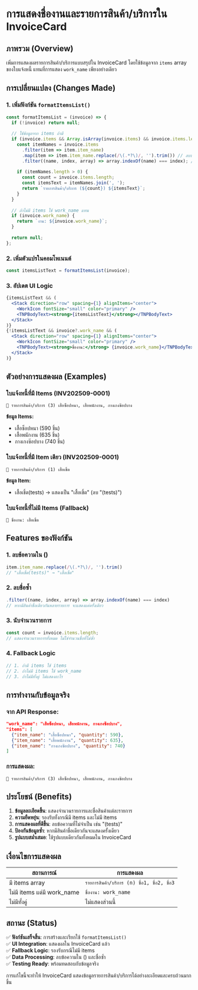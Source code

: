 # การแสดงชื่องานและรายการสินค้า/บริการใน InvoiceCard

## ภาพรวม (Overview)

เพิ่มการแสดงผลรายการสินค้า/บริการแบบสรุปใน InvoiceCard โดยใช้ข้อมูลจาก `items` array ของใบแจ้งหนี้ แทนที่การแสดง `work_name` เพียงอย่างเดียว

## การเปลี่ยนแปลง (Changes Made)

### 1. เพิ่มฟังก์ชัน `formatItemsList()`

```javascript
const formatItemsList = (invoice) => {
  if (!invoice) return null;
  
  // ใช้ข้อมูลจาก items ถ้ามี
  if (invoice.items && Array.isArray(invoice.items) && invoice.items.length > 0) {
    const itemNames = invoice.items
      .filter(item => item.item_name)
      .map(item => item.item_name.replace(/\(.*?\)/, '').trim()) // ลบข้อความใน ()
      .filter((name, index, array) => array.indexOf(name) === index); // ลบชื่อซ้ำ
    
    if (itemNames.length > 0) {
      const count = invoice.items.length;
      const itemsText = itemNames.join(', ');
      return `รายการสินค้า/บริการ (${count}) ${itemsText}`;
    }
  }
  
  // ถ้าไม่มี items ใช้ work_name แทน
  if (invoice.work_name) {
    return `งาน: ${invoice.work_name}`;
  }
  
  return null;
};
```

### 2. เพิ่มตัวแปรในคอมโพเนนต์

```javascript
const itemsListText = formatItemsList(invoice);
```

### 3. อัปเดต UI Logic

```jsx
{itemsListText && (
  <Stack direction="row" spacing={1} alignItems="center">
    <WorkIcon fontSize="small" color="primary" />
    <TNPBodyText><strong>{itemsListText}</strong></TNPBodyText>
  </Stack>
)}
{!itemsListText && invoice?.work_name && (
  <Stack direction="row" spacing={1} alignItems="center">
    <WorkIcon fontSize="small" color="primary" />
    <TNPBodyText><strong>ชื่องาน:</strong> {invoice.work_name}</TNPBodyText>
  </Stack>
)}
```

## ตัวอย่างการแสดงผล (Examples)

### ใบแจ้งหนี้ที่มี Items (INV202509-0001)
```
🔧 รายการสินค้า/บริการ (3) เสื้อซ็อปหนา, เสื้อพนักงาน, กางเกงซ๊อปบาง
```

**ข้อมูล Items:**
- เสื้อซ็อปหนา (590 ชิ้น)
- เสื้อพนักงาน (635 ชิ้น) 
- กางเกงซ๊อปบาง (740 ชิ้น)

### ใบแจ้งหนี้ที่มี Item เดียว (INV202509-0001)
```
🔧 รายการสินค้า/บริการ (1) เสื้อเชิ้ต
```

**ข้อมูล Item:**
- เสื้อเชิ้ต(tests) → แสดงเป็น "เสื้อเชิ้ต" (ลบ "(tests)")

### ใบแจ้งหนี้ที่ไม่มี Items (Fallback)
```
🔧 ชื่องาน: เสื้อเชิ้ต
```

## Features ของฟังก์ชัน

### 1. **ลบข้อความใน ()** 
```javascript
item.item_name.replace(/\(.*?\)/, '').trim()
// "เสื้อเชิ้ต(tests)" → "เสื้อเชิ้ต"
```

### 2. **ลบชื่อซ้ำ**
```javascript
.filter((name, index, array) => array.indexOf(name) === index)
// หากมีสินค้าชื่อเดียวกันหลายรายการ จะแสดงแค่ครั้งเดียว
```

### 3. **นับจำนวนรายการ**
```javascript
const count = invoice.items.length;
// แสดงจำนวนรายการทั้งหมด ไม่ใช่จำนวนชื่อที่ไม่ซ้ำ
```

### 4. **Fallback Logic**
```javascript
// 1. ถ้ามี items ใช้ items
// 2. ถ้าไม่มี items ใช้ work_name  
// 3. ถ้าไม่มีทั้งคู่ ไม่แสดงอะไร
```

## การทำงานกับข้อมูลจริง

### จาก API Response:
```json
"work_name": "เสื้อซ็อปหนา, เสื้อพนักงาน, กางเกงซ๊อปบาง",
"items": [
  {"item_name": "เสื้อซ็อปหนา", "quantity": 590},
  {"item_name": "เสื้อพนักงาน", "quantity": 635}, 
  {"item_name": "กางเกงซ๊อปบาง", "quantity": 740}
]
```

### การแสดงผล:
```
🔧 รายการสินค้า/บริการ (3) เสื้อซ็อปหนา, เสื้อพนักงาน, กางเกงซ๊อปบาง
```

## ประโยชน์ (Benefits)

1. **ข้อมูลละเอียดขึ้น**: แสดงจำนวนรายการและชื่อสินค้าแต่ละรายการ
2. **ความยืดหยุ่น**: รองรับทั้งกรณีมี items และไม่มี items
3. **การแสดงผลที่ดีขึ้น**: ลบข้อความที่ไม่จำเป็น เช่น "(tests)"
4. **ป้องกันข้อมูลซ้ำ**: หากมีสินค้าชื่อเดียวกันจะแสดงครั้งเดียว
5. **รูปแบบสม่ำเสมอ**: ใช้รูปแบบเดียวกันทั้งหมดใน InvoiceCard

## เงื่อนไขการแสดงผล

| สถานการณ์ | การแสดงผล |
|-----------|------------|
| มี items array | `รายการสินค้า/บริการ (n) ชื่อ1, ชื่อ2, ชื่อ3` |
| ไม่มี items แต่มี work_name | `ชื่องาน: work_name` |
| ไม่มีทั้งคู่ | ไม่แสดงส่วนนี้ |

## สถานะ (Status)

✅ **ฟังก์ชันเสร็จสิ้น**: การสร้างและเรียกใช้ `formatItemsList()`  
✅ **UI Integration**: แสดงผลใน InvoiceCard แล้ว  
✅ **Fallback Logic**: รองรับกรณีไม่มี items  
✅ **Data Processing**: ลบข้อความใน () และชื่อซ้ำ  
✅ **Testing Ready**: พร้อมทดสอบกับข้อมูลจริง  

การแก้ไขนี้จะทำให้ InvoiceCard แสดงข้อมูลรายการสินค้า/บริการได้อย่างละเอียดและครบถ้วนมากขึ้น
